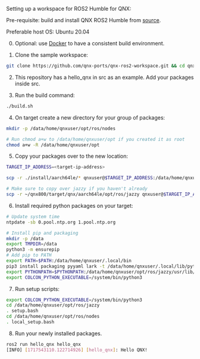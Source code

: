 Setting up a workspace for ROS2 Humble for QNX:

Pre-requisite: build and install QNX ROS2 Humble from [source](https://github.com/qnx-ports/build-files/blob/main/ports/ros2-jazzy/README.md).                                     

Preferable host OS: Ubuntu 20.04

0. Optional: use [Docker](https://github.com/qnx-ports/build-files/blob/main/docker/README.md) to have a consistent build environment.

1. Clone the sample workspace:
```bash
git clone https://github.com/qnx-ports/qnx-ros2-workspace.git && cd qnx-ros2-workspace
```

2. This repository has a hello_qnx in src as an example. Add your packages inside src.

3. Run the build command:
```bash
./build.sh
```

4. On target create a new directory for your group of packages:
```bash
mkdir -p /data/home/qnxuser/opt/ros/nodes

# Run chmod a+w to /data/home/qnxuser/opt if you created it as root
chmod a+w -R /data/home/qnxuser/opt
```

5. Copy your packages over to the new location:
```bash
TARGET_IP_ADDRESS=<target-ip-address>

scp -r ./install/aarch64le/* qnxuser@$TARGET_IP_ADDRESS:/data/home/qnxuser/opt/ros/nodes

# Make sure to copy over jazzy if you haven't already
scp -r ~/qnx800/target/qnx/aarch64le/opt/ros/jazzy qnxuser@$TARGET_IP_ADDRESS:/data/home/qnxuser/opt/ros/
```

6. Install required python packages on your target:
```bash
# Update system time
ntpdate -sb 0.pool.ntp.org 1.pool.ntp.org

# Install pip and packaging
mkdir -p /data
export TMPDIR=/data
python3 -m ensurepip
# Add pip to PATH
export PATH=$PATH:/data/home/qnxuser/.local/bin
pip3 install packaging pyyaml lark -t /data/home/qnxuser/.local/lib/python3.11/site-packages/
export PYTHONPATH=$PYTHONPATH:/data/home/qnxuser/opt/ros/jazzy/usr/lib/python3.11/site-packages/:/data/home/qnxuser/.local/lib/python3.11/site-packages/
export COLCON_PYTHON_EXECUTABLE=/system/bin/python3
```

7. Run setup scripts:
```bash
export COLCON_PYTHON_EXECUTABLE=/system/bin/python3
cd /data/home/qnxuser/opt/ros/jazzy
. setup.bash
cd /data/home/qnxuser/opt/ros/nodes
. local_setup.bash
```

8. Run your newly installed packages.
```bash
ros2 run hello_qnx hello_qnx
[INFO] [1717543110.122714926] [hello_qnx]: Hello QNX!
```
